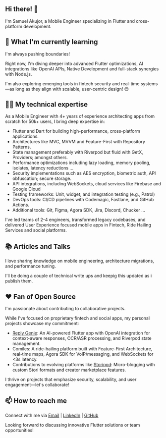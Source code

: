 ## Hi there! 👋

I'm Samuel Akujor, a Mobile Engineer specializing in Flutter and cross-platform development.

## 🌱 What I'm currently learning

I'm always pushing boundaries!

Right now, I'm diving deeper into advanced Flutter optimizations, AI integrations like OpenAI APIs, Native Development and full-stack synergies with Node.js.

I'm also exploring emerging tools in fintech security and real-time systems—as long as they align with scalable, user-centric design! 😊

## 👨‍💻 My technical expertise

As a Mobile Engineer with 4+ years of experience architecting apps from scratch for 50k+ users, I bring deep expertise in:

- Flutter and Dart for building high-performance, cross-platform applications.
- Architectures like MVC, MVVM and Feature-First with Repository Patterns.
- State management preferably with Riverpod but fluid with GetX, Providers; amongst others.
- Performance optimizations including lazy loading, memory pooling, isolates, latency reductions ...
- Security implementations such as AES encryption, biometric auth, API obfuscation; secure storage.
- API integrations, including WebSockets, cloud services like Firebase and Google Cloud
- Testing frameworks: Unit, widget, and integration testing (e.g., Patrol)
- DevOps tools: CI/CD pipelines with Codemagic, Fastlane, and GitHub Actions.
- Additional tools: Git, Figma, Agora SDK, Jira, Discord, Chucker ...

I've led teams of 2-4 engineers, transformed legacy codebases, and delivered User Experience focused mobile apps in Fintech, Ride Hailing Services and social platforms.

## 📚 Articles and Talks

I love sharing knowledge on mobile engineering, architecture migrations, and performance tuning.

I'll be doing a couple of technical write ups and keepig this updated as i publish them.

## ❤️ Fan of Open Source

I'm passionate about contributing to collaborative projects.

While I've focused on proprietary fintech and social apps, my personal projects showcase my commitment:

- [Reply Genie](https://apps.apple.com/us/app/reply-genie/id6748350049): An AI-powered Flutter app with OpenAI integration for context-aware responses, OCR/ASR processing, and Riverpod state management.
- Comiles: A ride-hailing platform built with Feature-First Architecture, real-time maps, Agora SDK for VoIP/messaging, and WebSockets for <3s latency.
- Contributions to evolving platforms like [Storipod](https://apps.apple.com/us/app/storipod/id6463716901): Micro-blogging with custom Stori formats and creator marketplace features.

I thrive on projects that emphasize security, scalability, and user engagement—let's collaborate!

## 📫 How to reach me

Connect with me via [Email](mailto:sakujor3@gmail.com) | [LinkedIn](https://www.linkedin.com/in/samuel-onyedikachukwu-akujor/) | [GitHub](https://github.com/Serticode)

Looking forward to discussing innovative Flutter solutions or team opportunities!


<!--
**Serticode/Serticode** is a ✨ _special_ ✨ repository because its `README.md` (this file) appears on your GitHub profile.

Here are some ideas to get you started:

- 🔭 I’m currently working on ...
- 🌱 I’m currently learning ...
- 👯 I’m looking to collaborate on ...
- 🤔 I’m looking for help with ...
- 💬 Ask me about ...
- 📫 How to reach me: ...
- 😄 Pronouns: ...
- ⚡ Fun fact: ...
-->
